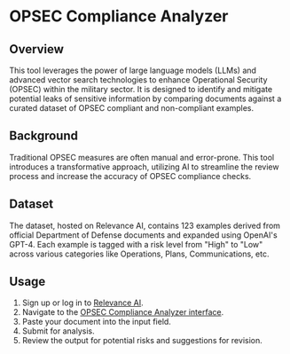 # OPSEC Compliance Analyzer

## Overview
This tool leverages the power of large language models (LLMs) and advanced vector search technologies to enhance Operational Security (OPSEC) within the military sector. It is designed to identify and mitigate potential leaks of sensitive information by comparing documents against a curated dataset of OPSEC compliant and non-compliant examples.

## Background
Traditional OPSEC measures are often manual and error-prone. This tool introduces a transformative approach, utilizing AI to streamline the review process and increase the accuracy of OPSEC compliance checks.

## Dataset
The dataset, hosted on Relevance AI, contains 123 examples derived from official Department of Defense documents and expanded using OpenAI's GPT-4. Each example is tagged with a risk level from "High" to "Low" across various categories like Operations, Plans, Communications, etc.

## Usage
1. Sign up or log in to [Relevance AI](https://relevanceai.com).
2. Navigate to the [OPSEC Compliance Analyzer interface](https://app.relevanceai.com/notebook/bcbe5a/94b701052be5-44a9-8b60-63766cc9cd51/5d3e49f8-44f9-4e00-90ad-7f0c057b7f59).
3. Paste your document into the input field.
4. Submit for analysis.
5. Review the output for potential risks and suggestions for revision.
